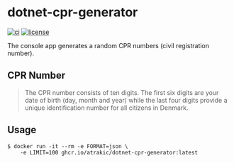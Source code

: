 # dotnet-cpr-generator

[![ci](https://github.com/atrakic/dotnet-cpr-generator/actions/workflows/ci.yaml/badge.svg)](https://github.com/atrakic/dotnet-cpr-generator/actions/workflows/ci.yaml)
[![license](https://img.shields.io/github/license/atrakic/dotnet-cpr-generator.svg)](https://github.com/atrakic/dotnet-cpr-generator/blob/main/LICENSE)

The console app generates a random CPR numbers (civil registration number).


## CPR Number

> The CPR number consists of ten digits.
> The first six digits are your date of birth (day, month and year) while the last four digits provide a unique identification number for all citizens in Denmark.


## Usage

```
$ docker run -it --rm -e FORMAT=json \
    -e LIMIT=100 ghcr.io/atrakic/dotnet-cpr-generator:latest

```
